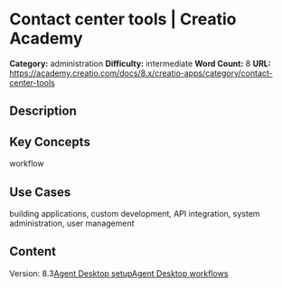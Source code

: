 # Contact center tools | Creatio Academy

**Category:** administration **Difficulty:** intermediate **Word Count:** 8
**URL:**
https://academy.creatio.com/docs/8.x/creatio-apps/category/contact-center-tools

## Description

## Key Concepts

workflow

## Use Cases

building applications, custom development, API integration, system
administration, user management

## Content

Version:
8.3[Agent Desktop setup](/docs/8.x/creatio-apps/category/agent-desktop-setup)[Agent Desktop workflows](/docs/8.x/creatio-apps/category/agent-desktop-workflows)

